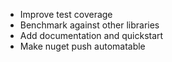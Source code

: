 * Improve test coverage
* Benchmark against other libraries
* Add documentation and quickstart
* Make nuget push automatable